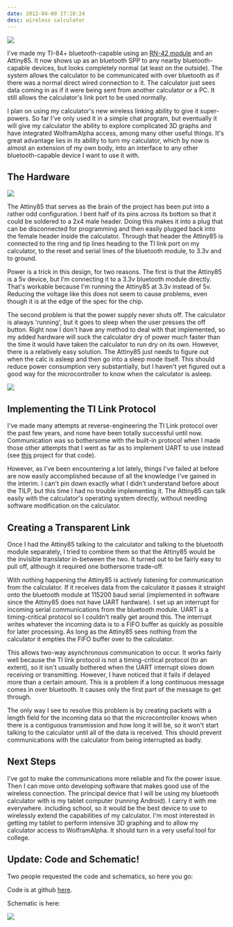 ```yaml
---
date: 2012-04-09 17:10:24
desc: wireless calculator
---
```


[![](http://www.hackniac.com/blog/wp-content/uploads/2012/03/calc_front.jpg)](http://www.hackniac.com/blog/wp-content/uploads/2012/03/calc_front.jpg)

I've made my TI-84+ bluetooth-capable using an [RN-42 module](http://www.sparkfun.com/products/10253) and an Attiny85. It now shows up as an bluetooth SPP to any nearby bluetooth-capable devices, but looks completely normal (at least on the outside). The system allows the calculator to be communicated with over bluetooth as if there was a normal direct wired connection to it. The calculator just sees data coming in as if it were being sent from another calculator or a PC. It still allows the calculator's link port to be used normally.

<!--more-->

I plan on using my calculator's new wireless linking ability to give it super-powers. So far I've only used it in a simple chat program, but eventually it will give my calculator the ability to explore complicated 3D graphs and have integrated WolframAlpha access, among many other useful things. It's great advantage lies in its ability to turn my calculator, which by now is almost an extension of my own body, into an interface to any other bluetooth-capable device I want to use it with.


The Hardware
------------

[![](http://www.hackniac.com/blog/wp-content/uploads/2012/03/blue_tilp_guts1.jpg)](http://www.hackniac.com/blog/wp-content/uploads/2012/03/blue_tilp_guts1.jpg)

The Attiny85 that serves as the brain of the project has been put into a rather odd configuration. I bent half of its pins across its bottom so that it could be soldered to a 2x4 male header. Doing this makes it into a plug that can be disconnected for programming and then easily plugged back into the female header inside the calculator. Through that header the Attiny85 is connected to the ring and tip lines heading to the TI link port on my calculator, to the reset and serial lines of the bluetooth module, to 3.3v and to ground.

Power is a trick in this design, for two reasons. The first is that the Attiny85 is a 5v device, but I'm connecting it to a 3.3v bluetooth module directly. That's workable because I'm running the Attiny85 at 3.3v instead of 5v. Reducing the voltage like this does not seem to cause problems, even though it is at the edge of the spec for the chip.

The second problem is that the power supply never shuts off. The calculator is always 'running', but it goes to sleep when the user presses the off button. Right now I don't have any method to deal with that implemented, so my added hardware will suck the calculator dry of power much faster than the time it would have taken the calculator to run dry on its own. However, there is a relatively easy solution. The Attiny85 just needs to figure out when the calc is asleep and then go into a sleep mode itself. This should reduce power consumption very substantially, but I haven't yet figured out a good way for the microcontroller to know when the calculator is asleep.

[![](http://www.hackniac.com/blog/wp-content/uploads/2012/03/blue_tilp_brain.jpg)](http://www.hackniac.com/blog/wp-content/uploads/2012/03/blue_tilp_brain.jpg)


Implementing the TI Link Protocol
---------------------------------

I've made many attempts at reverse-engineering the TI Link protocol over the past few years, and none have been totally successful until now. Communication was so bothersome with the built-in protocol when I made those other attempts that I went as far as to implement UART to use instead (see [this](http://www.hackniac.com/posts/ti-83-uart.html) project for that code).

However, as I've been encountering a lot lately, things I've failed at before are now easily accomplished because of all the knowledge I've gained in the interim. I can't pin down exactly what I didn't understand before about the TILP, but this time I had no trouble implementing it. The Attiny85 can talk easily with the calculator's operating system directly, without needing software modification on the calculator.


Creating a Transparent Link
---------------------------

Once I had the Attiny85 talking to the calculator and talking to the bluetooth module separately, I tried to combine them so that the Attiny85 would be the invisible translator in-between the two. It turned out to be fairly easy to pull off, although it required one bothersome trade-off.

With nothing happening the Attiny85 is actively listening for communication from the calculator. If it receives data from the calculator it passes it straight onto the bluetooth module at 115200 baud serial (implemented in software since the Attiny85 does not have UART hardware). I set up an interrupt for incoming serial communications from the bluetooth module. UART is a timing-critical protocol so I couldn't really get around this. The interrupt writes whatever the incoming data is to a FIFO buffer as quickly as possible for later processing. As long as the Attiny85 sees nothing from the calculator it empties the FIFO buffer over to the calculator.

This allows two-way asynchronous communication to occur. It works fairly well because the TI link protocol is not a timing-critical protocol (to an extent), so it isn't usually bothered when the UART interrupt slows down receiving or transmitting. However, I have noticed that it fails if delayed more than a certain amount. This is a problem if a long continuous message comes in over bluetooth. It causes only the first part of the message to get through.

The only way I see to resolve this problem is by creating packets with a length field for the incoming data so that the microcontroller knows when there is a contiguous transmission and how long it will be, so it won't start talking to the calculator until all of the data is received. This should prevent communications with the calculator from being interrupted as badly.


Next Steps
----------

I've got to make the communications more reliable and fix the power issue. Then I can move onto developing software that makes good use of the wireless connection. The principal device that I will be using my bluetooth calculator with is my tablet computer (running Android). I carry it with me everywhere. including school, so it would be the best device to use to wirelessly extend the capabilities of my calculator. I'm most interested in getting my tablet to perform intensive 3D graphing and to allow my calculator access to WolframAlpha. It should turn in a very useful tool for college.


Update: Code and Schematic!
---------------------------

Two people requested the code and schematics, so here you go:

Code is at github [here](https://github.com/jmptable/bluetilp).

Schematic is here:

[![](http://www.hackniac.com/blog/wp-content/uploads/2012/04/bluetilp_schematic-1024x302.jpg)](http://www.hackniac.com/blog/wp-content/uploads/2012/04/bluetilp_schematic.jpg)

